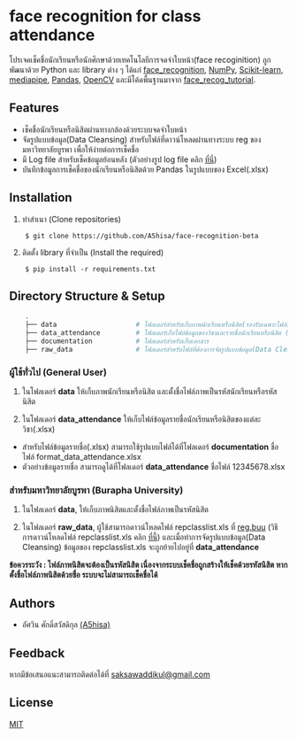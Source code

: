 # face recognition for class attendance

โปรเจคเช็คชื่อนักเรียนหรือนักศึกษาด้วยเทคโนโลยีการจดจำใบหน้า(face recoginition) ถูกพัฒนาด้วย Python และ library ต่าง ๆ ได้แก่ [face_recognition](https://github.com/ageitgey/face_recognition), [NumPy](https://numpy.org/), [Scikit-learn](https://scikit-learn.org/), [mediapipe](https://pypi.org/project/mediapipe/), [Pandas](https://pandas.pydata.org/), [OpenCV](https://pypi.org/project/opencv-python/) และมีโค้ดพื้นฐานมาจาก [face_recog_tutorial](https://github.com/jsammarco/face_recog_tutorial).


## Features

- เช็คชื่อนักเรียนหรือนิสิตผ่านทางกล้องด้วยระบบจดจำใบหน้า
- จัดรูปแบบข้อมูล(Data Cleansing) สำหรับไฟล์ที่ดาวน์โหลดผ่านทางระบบ reg ของมหาวิทยาลัยบูรพา เพื่อให้ง่ายต่อการเช็คชื่อ
- มี Log file สำหรับเช็คข้อมูลย้อนหลัง (ตัวอย่างรูป log file คลิก [ที่นี่](https://github.com/A5hisa/face-recognition-beta/blob/main/documentation/log_example.png))
- บันทึกข้อมูลการเช็คชื่อของนักเรียนหรือนิสิตด้วย Pandas ในรูปแบบของ Excel(.xlsx)


## Installation

1. ทำสำเนา (Clone repositories)

```shell
    $ git clone https://github.com/A5hisa/face-recognition-beta
```

2. ติดตั้ง library ที่จำเป็น (Install the required)

```shell
    $ pip install -r requirements.txt
```

## Directory Structure & Setup

```bash
    .
    ├── data                    # โฟลเดอร์สำหรับเก็บภาพนักเรียนหรือนิสิต(รองรับเฉพาะไฟล์นามสกุล .jpg และ .png เท่านั้น)
    ├── data_attendance         # โฟลเดอร์เก็บไฟล์ข้อมูลของวิชาและรายชื่อนักเรียนหรือนิสิต (.xlsx), log file, และไฟล์รหัสวิชาและรายชื่อวิชาต่าง ๆ(.txt)
    ├── documentation           # โฟลเดอร์สำหรับเก็บเอกสาร 
    ├── raw_data                # โฟลเดอร์สำหรับไฟล์ที่ต้องการจัดรูปแบบข้อมูล(Data Cleansing) ดาวน์โหลดได้ที่ reg ของมหาวิทยาลัยบูรพา(รองรับเฉพาะไฟล์นามสกุล .xls เท่านั้น)
```

### ผู้ใช้ทั่วไป (General User)

1. ในโฟลเดอร์ **data** ให้เก็บภาพนักเรียนหรือนิสิต และตั้งชื่อไฟล์ภาพเป็นรหัสนักเรียนหรือรหัสนิสิต


2. ในโฟลเดอร์ **data_attendance** ให้เก็บไฟล์ข้อมูลรายชื่อนักเรียนหรือนิสิตของแต่ละวิชา(.xlsx)

- สำหรับไฟล์ข้อมูลรายชื่อ(.xlsx) สามารถใช้รูปแบบไฟล์ได้ที่โฟลเดอร์ **documentation** ชื่อไฟล์ format_data_attendance.xlsx
- ตัวอย่างข้อมูลรายชื่อ สามารถดูได้ที่โฟลเดอร์ **data_attendance** ชื่อไฟล์ 12345678.xlsx


### สำหรับมหาวิทยาลัยบูรพา (Burapha University)

1. ในโฟลเดอร์ **data**, ให้เก็บภาพนิสิตและตั้งชื่อไฟล์ภาพเป็นรหัสนิสิต


2. ในโฟลเดอร์ **raw_data**, ผู้ใช้สามารถดาวน์โหลดไฟล์ repclasslist.xls ที่ [reg.buu](https://reg.buu.ac.th/) (วิธีการดาวน์โหลดไฟล์ repclasslist.xls คลิก [ที่นี้](https://github.com/A5hisa/face-recognition-beta/blob/main/documentation/reg_example.png)) และเมื่อทำการจัดรูปแบบข้อมูล(Data Cleansing) ข้อมูลของ repclasslist.xls จะถูกย้ายไปอยู่ที่ **data_attendance**


**ข้อควรระวัง : ไฟล์ภาพนิสิตจะต้องเป็นรหัสนิสิต เนื่องจากระบบเช็คชื่อถูกสร้างให้เช็คด้วยรหัสนิสิต หากตั้งชื่อไฟล์ภาพนิสิตด้วยชื่อ ระบบจะไม่สามารถเช็คชื่อได้**

## Authors

- อัศวิน ศักดิ์สวัสดิกุล [(A5hisa)](https://www.github.com/A5hisa)

## Feedback

หากมีข้อเสนอแนะสามารถติดต่อได้ที่ saksawaddikul@gmail.com


## License

[MIT](https://choosealicense.com/licenses/mit/)